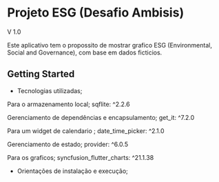 # Projeto ESG (Desafio Ambisis)
V 1.0

Este aplicativo tem o propossito de mostrar grafico ESG (Environmental, Social and Governance), com base em dados ficticios.

## Getting Started

- Tecnologias utilizadas;

Para o armazenamento local;
sqflite: ^2.2.6

Gerenciamento de dependências e encapsulamento;
get_it: ^7.2.0

Para um widget de calendario ;
date_time_picker: ^2.1.0

Gerenciamento de estado;
provider: ^6.0.5

Para os graficos;
syncfusion_flutter_charts: ^21.1.38


- Orientações de instalação e execução;


<!-- 
This project is a starting point for a Flutter application.

A few resources to get you started if this is your first Flutter project:

- [Lab: Write your first Flutter app](https://docs.flutter.dev/get-started/codelab)
- [Cookbook: Useful Flutter samples](https://docs.flutter.dev/cookbook)

For help getting started with Flutter development, view the
[online documentation](https://docs.flutter.dev/), which offers tutorials,
samples, guidance on mobile development, and a full API reference. -->
